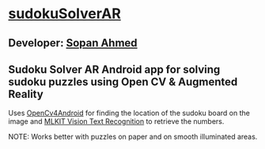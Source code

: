 # [sudokuSolverAR][published url]
## Developer: [Sopan Ahmed][instructor url]

Sudoku Solver AR
Android app for solving sudoku puzzles using Open CV & Augmented Reality
------
Uses [OpenCv4Android](https://opencv.org/android/) for finding the location of the sudoku board on the image and [MLKIT Vision Text Recognition](https://developers.google.com/ml-kit/vision/text-recognition/android) to retrieve the numbers.

NOTE: Works better with puzzles on paper and on smooth illuminated areas. 


[published url]: https://github.com/gitproject09/sudokuSolverAR
[instructor url]: https://github.com/gitproject09
